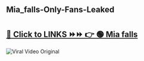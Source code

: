 
 ## Mia_falls-Only-Fans-Leaked

# <h2><a href="https://clipsfans.com/Mia_falls&ref=git">🔗 Click to LINKS ⏩⏩ 👉 🟢 Mia falls </a></h2>

<a href="https://clipsfans.com/Mia_falls&ref=git" rel="nofollow" data-target="animated-image.originalLink"><img src="https://i.ibb.co.com/xMMVF88/686577567.gif" alt="Viral Video Original" style="max-width: 100%; display: inline-block;" data-target="animated-image.originalImage"></a>
